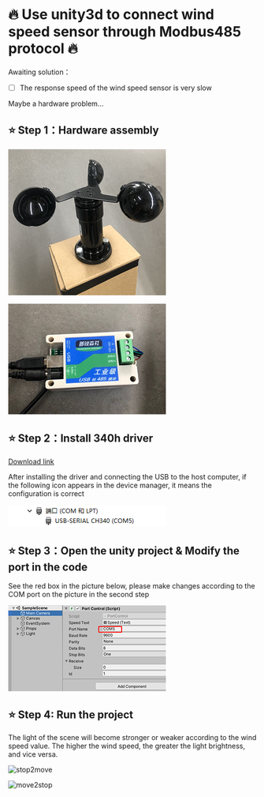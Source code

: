 # 🔥 Use unity3d to connect wind speed sensor through Modbus485 protocol 🔥

Awaiting solution：

- [ ] The response speed of the wind speed sensor is very slow

Maybe a hardware problem...

## ⭐ Step 1：Hardware assembly

![windSensor](https://github.com/JpHoooo/unity-modbus485-windsensor/blob/master/Preview/windSensor.png)  

![usbTo485](https://github.com/JpHoooo/unity-modbus485-windsensor/blob/master/Preview/usbTo485.png)  

## ⭐ Step 2：Install 340h driver

[Download link](http://www.wch.cn/downloads/CH341SER_EXE.html)

After installing the driver and connecting the USB to the host computer, if the following icon appears in the device manager, it means the configuration is correct

![port](https://github.com/JpHoooo/unity-modbus485-windsensor/blob/master/Preview/port.png) 

## ⭐ Step 3：Open the unity project & Modify the port in the code

See the red box in the picture below, please make changes according to the COM port on the picture in the second step 

![editor](https://github.com/JpHoooo/unity-modbus485-windsensor/blob/master/Preview/editor.png)  

## ⭐ Step 4: Run the project

The light of the scene will become stronger or weaker according to the wind speed value. The higher the wind speed, the greater the light brightness, and vice versa.

![stop2move](https://github.com/JpHoooo/unity-modbus485-windsensor/blob/master/Preview/stop2move.gif)

![move2stop](https://github.com/JpHoooo/unity-modbus485-windsensor/blob/master/Preview/move2stop.gif)
